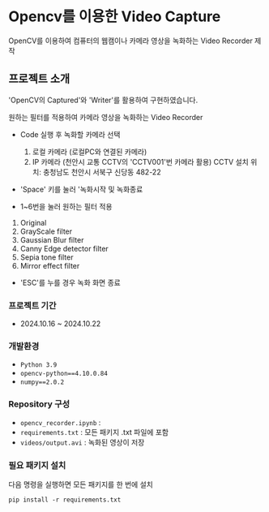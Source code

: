 # Opencv를 이용한 Video Capture
OpenCV를 이용하여 컴퓨터의 웹캠이나 카메라 영상을 녹화하는 Video Recorder 제작

## 프로젝트 소개
 'OpenCV의 Captured'와 'Writer'를 활용하여 구현하였습니다.

원하는 필터를 적용하여 카메라 영상을 녹화하는 Video Recorder
- Code 실행 후 녹화할 카메라 선택
    1. 로컬 카메라 (로컬PC와 연결된 카메라)
    2. IP 카메라 (천안시 교통 CCTV의 'CCTV001'번 카메라 활용)
        CCTV 설치 위치: 충청남도 천안시 서북구 신당동 482-22

- 'Space' 키를 눌러 '녹화시작 및 녹화종료
- 1~6번을 눌러 원하는 필터 적용
1. Original
2. GrayScale filter
3. Gaussian Blur filter
4. Canny Edge detector filter
5. Sepia tone filter
6. Mirror effect filter
    
- 'ESC'를 누를 경우 녹화 화면 종료

### 프로젝트 기간
- 2024.10.16 ~ 2024.10.22

### 개발환경
- `Python 3.9`
- `opencv-python==4.10.0.84`
- `numpy==2.0.2`

### Repository 구성
- `opencv_recorder.ipynb` : 
- `requirements.txt` : 모든 패키지 .txt 파일에 포함
- `videos/output.avi` : 녹화된 영상이 저장

### 필요 패키지 설치
다음 명령을 실행하면 모든 패키지를 한 번에 설치
    
    pip install -r requirements.txt

